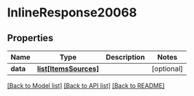 # InlineResponse20068

## Properties
Name | Type | Description | Notes
------------ | ------------- | ------------- | -------------
**data** | [**list[ItemsSources]**](ItemsSources.md) |  | [optional] 

[[Back to Model list]](../README.md#documentation-for-models) [[Back to API list]](../README.md#documentation-for-api-endpoints) [[Back to README]](../README.md)

